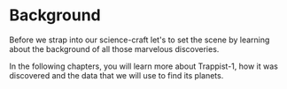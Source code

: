 # Background
Before we strap into our science-craft let's to set the scene by learning about
the background of all those marvelous discoveries.

In the following chapters, you will learn more about Trappist-1, how it was
discovered and the data that we will use to find its planets.
